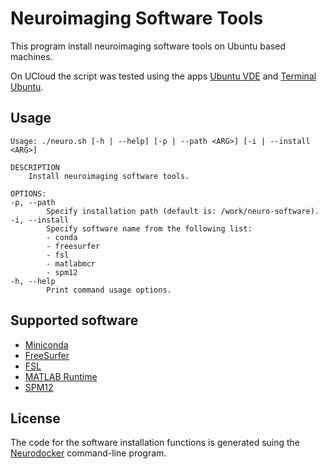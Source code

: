 # Neuroimaging Software Tools

This program install neuroimaging software tools on Ubuntu based machines.

On UCloud the script was tested using the apps [Ubuntu VDE](https://docs.cloud.sdu.dk/Apps/ubuntu.html) and [Terminal Ubuntu](https://docs.cloud.sdu.dk/Apps/terminal.html).


## Usage

```
Usage: ./neuro.sh [-h | --help] [-p | --path <ARG>] [-i | --install <ARG>]

DESCRIPTION
    Install neuroimaging software tools.

OPTIONS:
-p, --path
        Specify installation path (default is: /work/neuro-software).
-i, --install
        Specify software name from the following list:
        - conda
        - freesurfer
        - fsl
        - matlabmcr
        - spm12
-h, --help
        Print command usage options.

```

## Supported software

- [Miniconda](https://docs.conda.io/en/latest/miniconda.html)
- [FreeSurfer](https://surfer.nmr.mgh.harvard.edu/)
- [FSL](https://fsl.fmrib.ox.ac.uk/fsl/fslwiki)
- [MATLAB Runtime](https://www.mathworks.com/products/compiler/matlab-runtime.html)
- [SPM12](https://www.fil.ion.ucl.ac.uk/spm/software/spm12/)

## License

The code for the software installation functions is generated suing the [Neurodocker](https://github.com/ReproNim/neurodocker) command-line program. 



